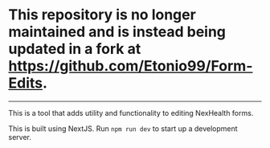 # This repository is no longer maintained and is instead being updated in a fork at https://github.com/Etonio99/Form-Edits.

---

This is a tool that adds utility and functionality to editing NexHealth forms.

This is built using NextJS. Run `npm run dev` to start up a development server.
